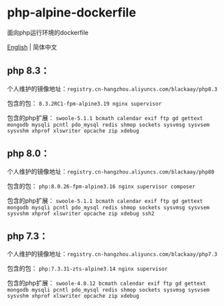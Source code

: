 # php-alpine-dockerfile
面向php运行环境的dockerfile

[English](README.md) | 简体中文

## php 8.3：

个人维护的镜像地址：`registry.cn-hangzhou.aliyuncs.com/blackaay/php8.3`

包含的包：
`8.3.2RC1-fpm-alpine3.19 nginx supervisor `

包含的php扩展：
`swoole-5.1.1 bcmath calendar exif ftp gd gettext mongodb mysqli pcntl pdo_mysql redis shmop sockets sysvmsg sysvsem sysvshm xhprof xlswriter opcache zip xdebug`

## php 8.0：

个人维护的镜像地址：`registry.cn-hangzhou.aliyuncs.com/blackaay/php80`

包含的包：
`php:8.0.26-fpm-alpine3.16 nginx supervisor composer `

包含的php扩展：
`swoole-5.1.1 bcmath calendar exif ftp gd gettext mongodb mysqli pcntl pdo_mysql redis shmop sockets sysvmsg sysvsem sysvshm xhprof xlswriter opcache zip xdebug ssh2`


## php 7.3：

个人维护的镜像地址：`registry.cn-hangzhou.aliyuncs.com/blackaay/php7.3`

包含的包：
`php:7.3.31-zts-alpine3.14 nginx supervisor `

包含的php扩展：
`swoole-4.8.12 bcmath calendar exif ftp gd gettext mongodb mysqli pcntl pdo_mysql redis shmop sockets sysvmsg sysvsem sysvshm xhprof xlswriter opcache zip xdebug`
